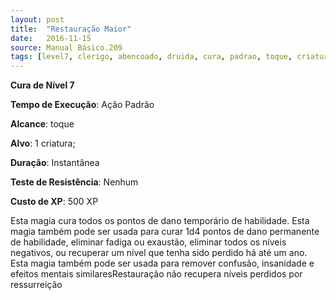 ```yaml
---
layout: post
title:  "Restauração Maior"
date:   2016-11-15
source: Manual Básico.209
tags: [level7, clerigo, abencoado, druida, cura, padrao, toque, criatura, instantanea, nenhum, experiencia]
---
```


**Cura de Nível 7**

**Tempo de Execução**: Ação Padrão

**Alcance**: toque

**Alvo**: 1 criatura;

**Duração**: Instantânea

**Teste de Resistência**: Nenhum

**Custo de XP**: 500 XP

Esta magia cura todos os pontos de dano temporário de habilidade. 
Esta magia também pode ser usada para curar 1d4 pontos de dano permanente de habilidade, eliminar fadiga ou exaustão, eliminar todos os níveis negativos, ou recuperar um nível que tenha sido perdido há até um ano.  Esta magia também pode ser
usada para remover confusão, insanidade e efeitos mentais similaresRestauração não recupera níveis perdidos por ressurreição
